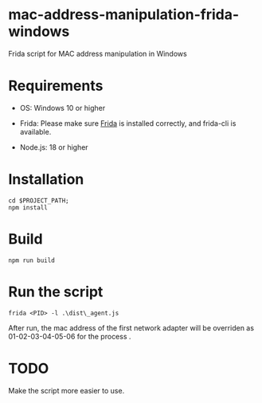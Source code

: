 # mac-address-manipulation-frida-windows
Frida script for MAC address manipulation in Windows

# Requirements

- OS: Windows 10 or higher

- Frida: Please make sure [Frida](https://frida.re/) is installed correctly, and frida-cli is available. 

- Node.js: 18 or higher

# Installation

```
cd $PROJECT_PATH;
npm install
```

# Build

```
npm run build
```

# Run the script

```
frida <PID> -l .\dist\_agent.js
```

After run, the mac address of the first network adapter will be overriden as 01-02-03-04-05-06 for the process <PID>.

# TODO

Make the script more easier to use.